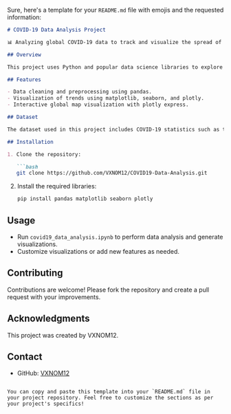 Sure, here's a template for your `README.md` file with emojis and the requested information:

```markdown
# COVID-19 Data Analysis Project

📊 Analyzing global COVID-19 data to track and visualize the spread of the virus, mortality rates, and other key metrics over time.

## Overview

This project uses Python and popular data science libraries to explore and visualize COVID-19 data from various countries worldwide.

## Features

- Data cleaning and preprocessing using pandas.
- Visualization of trends using matplotlib, seaborn, and plotly.
- Interactive global map visualization with plotly express.

## Dataset

The dataset used in this project includes COVID-19 statistics such as total cases, deaths, and more, collected from reliable sources.

## Installation

1. Clone the repository:

   ```bash
   git clone https://github.com/VXNOM12/COVID19-Data-Analysis.git
   ```

2. Install the required libraries:

   ```bash
   pip install pandas matplotlib seaborn plotly
   ```

## Usage

- Run `covid19_data_analysis.ipynb` to perform data analysis and generate visualizations.
- Customize visualizations or add new features as needed.

## Contributing

Contributions are welcome! Please fork the repository and create a pull request with your improvements.

## Acknowledgments

This project was created by VXNOM12.

## Contact

- GitHub: [VXNOM12](https://github.com/VXNOM12)

```

You can copy and paste this template into your `README.md` file in your project repository. Feel free to customize the sections as per your project's specifics!